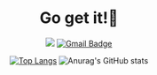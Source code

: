 
 <div align=center>

  <h1>Go get it!🍻</h1>
  
  <a href="https://hyunmyungjanelee.github.io"><img src="https://img.shields.io/badge/Blog-663399?style=label&logo=GitHub&logoColor=white"/></a> 
  [![Gmail Badge](https://img.shields.io/badge/Gmail-d14836?style=label&logo=Gmail&logoColor=white&link=mailto:hmlee2356@gmail.com)](mailto:hmlee2356@gmail.com)


[![Top Langs](https://github-readme-stats.vercel.app/api/top-langs/?username=hyunmyungJaneLee&layout=compact)](https://github.com/hyunmyungJaneLee/github-readme-stats)
![Anurag's GitHub stats](https://github-readme-stats.vercel.app/api?username=hyunmyungJaneLee&show_icons=true&theme=dracula&count_private=true&card_width=10&layout=compact)
  
 </div>





